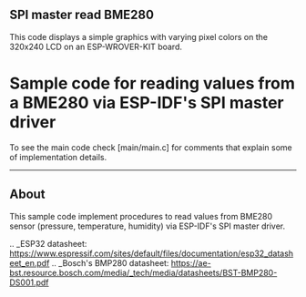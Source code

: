 ## SPI master read BME280

This code displays a simple graphics with varying pixel colors on the 320x240 LCD on an ESP-WROVER-KIT board.


Sample code for reading values from a BME280 via ESP-IDF's SPI master driver
====================

To see the main code check [main/main.c] for comments that explain some of implementation details.


----------
About
----------

This sample code implement procedures to read values from BME280 sensor (pressure, temperature, humidity) via ESP-IDF's SPI master driver. 

.. _ESP32 datasheet: https://www.espressif.com/sites/default/files/documentation/esp32_datasheet_en.pdf
.. _Bosch's BMP280 datasheet: https://ae-bst.resource.bosch.com/media/_tech/media/datasheets/BST-BMP280-DS001.pdf